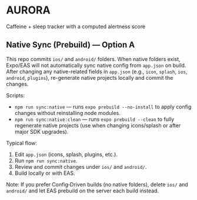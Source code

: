 # AURORA

Caffeine + sleep tracker with a computed alertness score

## Native Sync (Prebuild) — Option A

This repo commits `ios/` and `android/` folders. When native folders exist, Expo/EAS will not automatically sync native config from `app.json` on build. After changing any native-related fields in `app.json` (e.g., `icon`, `splash`, `ios`, `android`, `plugins`), re-generate native projects locally and commit the changes.

Scripts:

- `npm run sync:native` — runs `expo prebuild --no-install` to apply config changes without reinstalling node modules.
- `npm run sync:native:clean` — runs `expo prebuild --clean` to fully regenerate native projects (use when changing icons/splash or after major SDK upgrades).

Typical flow:

1. Edit `app.json` (icons, splash, plugins, etc.).
2. Run `npm run sync:native`.
3. Review and commit changes under `ios/` and `android/`.
4. Build locally or with EAS.

Note: If you prefer Config‑Driven builds (no native folders), delete `ios/` and `android/` and let EAS prebuild on the server each build instead.
